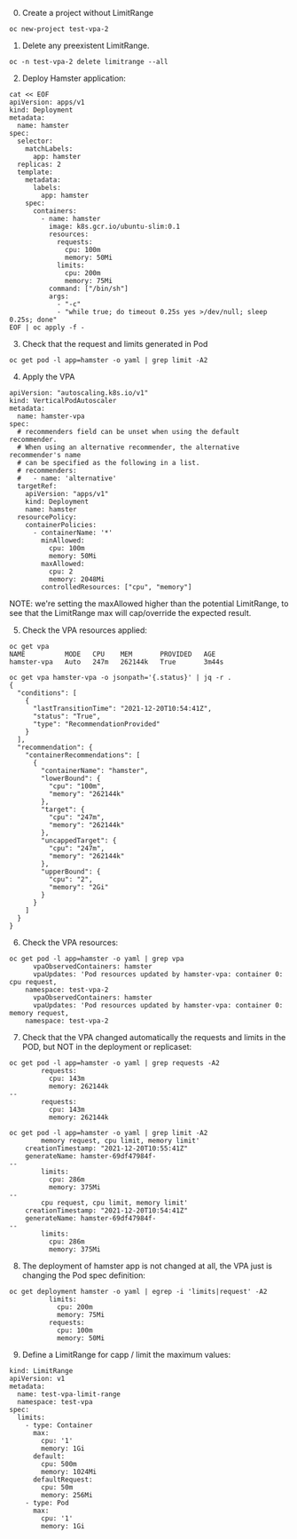 0. Create a project without LimitRange

```
oc new-project test-vpa-2
```

1. Delete any preexistent LimitRange.

```
oc -n test-vpa-2 delete limitrange --all
```

2. Deploy Hamster application:

```
cat << EOF 
apiVersion: apps/v1
kind: Deployment
metadata:
  name: hamster
spec:
  selector:
    matchLabels:
      app: hamster
  replicas: 2
  template:
    metadata:
      labels:
        app: hamster
    spec:
      containers:
        - name: hamster
          image: k8s.gcr.io/ubuntu-slim:0.1
          resources:
            requests:
              cpu: 100m
              memory: 50Mi
            limits:
              cpu: 200m
              memory: 75Mi
          command: ["/bin/sh"]
          args:
            - "-c"
            - "while true; do timeout 0.25s yes >/dev/null; sleep 0.25s; done"
EOF | oc apply -f -
```

3. Check that the request and limits generated in Pod

```
oc get pod -l app=hamster -o yaml | grep limit -A2
```

4. Apply the VPA 

```
apiVersion: "autoscaling.k8s.io/v1"
kind: VerticalPodAutoscaler
metadata:
  name: hamster-vpa
spec:
  # recommenders field can be unset when using the default recommender.
  # When using an alternative recommender, the alternative recommender's name
  # can be specified as the following in a list.
  # recommenders: 
  #   - name: 'alternative'
  targetRef:
    apiVersion: "apps/v1"
    kind: Deployment
    name: hamster
  resourcePolicy:
    containerPolicies:
      - containerName: '*'
        minAllowed:
          cpu: 100m
          memory: 50Mi
        maxAllowed:
          cpu: 2
          memory: 2048Mi
        controlledResources: ["cpu", "memory"]
```

NOTE: we're setting the maxAllowed higher than the potential LimitRange, to see that the LimitRange max will cap/override the expected result.

5. Check the VPA resources applied:

```
oc get vpa 
NAME          MODE   CPU    MEM       PROVIDED   AGE
hamster-vpa   Auto   247m   262144k   True       3m44s

oc get vpa hamster-vpa -o jsonpath='{.status}' | jq -r .
{
  "conditions": [
    {
      "lastTransitionTime": "2021-12-20T10:54:41Z",
      "status": "True",
      "type": "RecommendationProvided"
    }
  ],
  "recommendation": {
    "containerRecommendations": [
      {
        "containerName": "hamster",
        "lowerBound": {
          "cpu": "100m",
          "memory": "262144k"
        },
        "target": {
          "cpu": "247m",
          "memory": "262144k"
        },
        "uncappedTarget": {
          "cpu": "247m",
          "memory": "262144k"
        },
        "upperBound": {
          "cpu": "2",
          "memory": "2Gi"
        }
      }
    ]
  }
}
```

6. Check the VPA resources:

```
oc get pod -l app=hamster -o yaml | grep vpa
      vpaObservedContainers: hamster
      vpaUpdates: 'Pod resources updated by hamster-vpa: container 0: cpu request,
    namespace: test-vpa-2
      vpaObservedContainers: hamster
      vpaUpdates: 'Pod resources updated by hamster-vpa: container 0: memory request,
    namespace: test-vpa-2
```

7. Check that the VPA changed automatically the requests and limits in the POD, but NOT in the deployment or replicaset:

```
oc get pod -l app=hamster -o yaml | grep requests -A2
        requests:
          cpu: 143m
          memory: 262144k
--
        requests:
          cpu: 143m
          memory: 262144k
```

```
oc get pod -l app=hamster -o yaml | grep limit -A2
        memory request, cpu limit, memory limit'
    creationTimestamp: "2021-12-20T10:55:41Z"
    generateName: hamster-69df47984f-
--
        limits:
          cpu: 286m
          memory: 375Mi
--
        cpu request, cpu limit, memory limit'
    creationTimestamp: "2021-12-20T10:54:41Z"
    generateName: hamster-69df47984f-
--
        limits:
          cpu: 286m
          memory: 375Mi
```

8. The deployment of hamster app is not changed at all, the VPA just is changing the Pod spec definition:

```
oc get deployment hamster -o yaml | egrep -i 'limits|request' -A2          
          limits:
            cpu: 200m
            memory: 75Mi
          requests:
            cpu: 100m
            memory: 50Mi
```

9. Define a LimitRange for capp / limit the maximum values:

```
kind: LimitRange
apiVersion: v1
metadata:
  name: test-vpa-limit-range
  namespace: test-vpa
spec:
  limits:
    - type: Container
      max:
        cpu: '1'
        memory: 1Gi
      default:
        cpu: 500m
        memory: 1024Mi
      defaultRequest:
        cpu: 50m
        memory: 256Mi
    - type: Pod
      max:
        cpu: '1'
        memory: 1Gi
```
